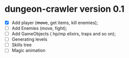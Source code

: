 # dungeon-crawler version 0.1
- [x] Add player (~~move~~, get items, kill enemies);
- [ ] Add Enemies (move, fight);
- [ ] Add GameObjects ( hp/mp elixirs, traps and so on);
- [ ] Generating levels
- [ ] Skills tree
- [ ] Magic animation